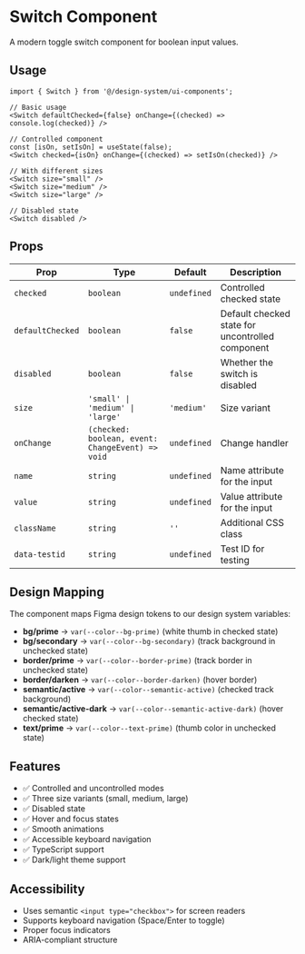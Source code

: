 # Switch Component

A modern toggle switch component for boolean input values.

## Usage

```tsx
import { Switch } from '@/design-system/ui-components';

// Basic usage
<Switch defaultChecked={false} onChange={(checked) => console.log(checked)} />

// Controlled component
const [isOn, setIsOn] = useState(false);
<Switch checked={isOn} onChange={(checked) => setIsOn(checked)} />

// With different sizes
<Switch size="small" />
<Switch size="medium" />
<Switch size="large" />

// Disabled state
<Switch disabled />
```

## Props

| Prop | Type | Default | Description |
|------|------|---------|-------------|
| `checked` | `boolean` | `undefined` | Controlled checked state |
| `defaultChecked` | `boolean` | `false` | Default checked state for uncontrolled component |
| `disabled` | `boolean` | `false` | Whether the switch is disabled |
| `size` | `'small' \| 'medium' \| 'large'` | `'medium'` | Size variant |
| `onChange` | `(checked: boolean, event: ChangeEvent) => void` | `undefined` | Change handler |
| `name` | `string` | `undefined` | Name attribute for the input |
| `value` | `string` | `undefined` | Value attribute for the input |
| `className` | `string` | `''` | Additional CSS class |
| `data-testid` | `string` | `undefined` | Test ID for testing |

## Design Mapping

The component maps Figma design tokens to our design system variables:

- **bg/prime** → `var(--color--bg-prime)` (white thumb in checked state)
- **bg/secondary** → `var(--color--bg-secondary)` (track background in unchecked state)
- **border/prime** → `var(--color--border-prime)` (track border in unchecked state)
- **border/darken** → `var(--color--border-darken)` (hover border)
- **semantic/active** → `var(--color--semantic-active)` (checked track background)
- **semantic/active-dark** → `var(--color--semantic-active-dark)` (hover checked state)
- **text/prime** → `var(--color--text-prime)` (thumb color in unchecked state)

## Features

- ✅ Controlled and uncontrolled modes
- ✅ Three size variants (small, medium, large)
- ✅ Disabled state
- ✅ Hover and focus states
- ✅ Smooth animations
- ✅ Accessible keyboard navigation
- ✅ TypeScript support
- ✅ Dark/light theme support

## Accessibility

- Uses semantic `<input type="checkbox">` for screen readers
- Supports keyboard navigation (Space/Enter to toggle)
- Proper focus indicators
- ARIA-compliant structure 